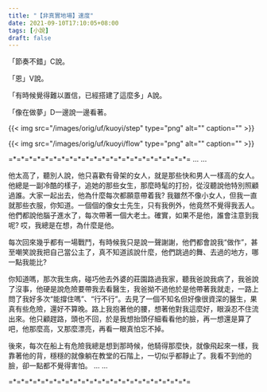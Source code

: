 ```yaml
---
title: "【非真實地場】速度"
date: 2021-09-10T17:10:05+08:00
tags: [小說]
draft: false
---
```


「節奏不錯」C說。

「恩」V說。

「有時候覺得難以置信，已經搭建了這麼多」A說。

「像在做夢」D一邊說一邊看著。

{{< img src="/images/orig/uf/kuoyi/step" type="png" alt="" caption="" >}}

{{< img src="/images/orig/uf/kuoyi/flow" type="png" alt="" caption="" >}}

=\*=\*=\*=\*=\*=\*=\*=\*=\*=\*=\*=\*=\*=\*=\*=\*=\*=\*=\*=\*=\*=\*=
... ...

他太高了，聽別人說，他只喜歡有骨架的女人，就是那些快和男人一樣高的女人。他總是一副冷酷的樣子，追她的那些女生，那麼時髦的打扮，從沒聽說他特別照顧過誰。大家一起出去，他為什麼每次都願意帶着我? 我雖然不像小女人，但我一直就那些衣服，你知道。一個個的像女士先生，只有我例外，他竟然不覺得我丟人。他們都說他腦子進水了，每次帶著一個大老土。確實，如果不是他，誰會注意到我呢? 哎，我總是在想，為什麼是他。

每次回來幾乎都有一場戰鬥，有時候我只是說一聲謝謝，他們都會說我“做作”，甚至嘲笑說我把自己當公主了，真不知道該說什麼，他們跳過的舞、去過的地方，哪一點我能比? 

你知道嗎，那次我生病，碰巧他去外婆的莊園路過我家，聽我爸說我病了，我爸說了沒事，他硬是說危險要帶我去看醫生，我爸拗不過他於是他帶著我就走，一路上問了我好多次“能撐住嗎”、“行不行”。去見了一個不知名但好像很資深的醫生，果真有些危險，還好不算晚。路上我抱著他的腰，想著他對我這麼好，眼淚忍不住流出來。他只顧趕路，頭也不回，於是我想抬頭仔細看看他的臉，再一想還是算了吧，他那麼高，又那麼漂亮，再看一眼真怕忘不掉。

後來，每次在船上有危險我總是想到那時候，他騎得那麼快，就像飛起來一樣，我靠著他的背，穩穩的就像躺在教堂的石階上，一切似乎都靜止了。我看不到他的臉，卻一點都不覺得害怕。
... ...

=\*=\*=\*=\*=\*=\*=\*=\*=\*=\*=\*=\*=\*=\*=\*=\*=\*=\*=\*=\*=\*=\*=

